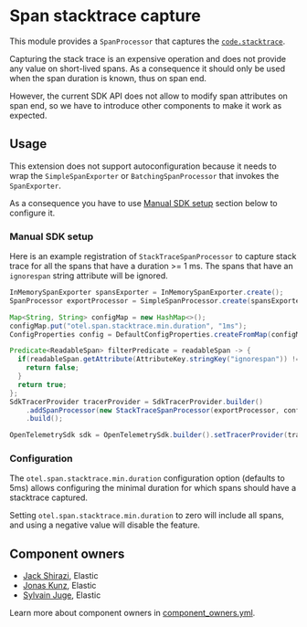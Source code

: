 
# Span stacktrace capture

This module provides a `SpanProcessor` that captures the [`code.stacktrace`](https://opentelemetry.io/docs/specs/semconv/attributes-registry/code/).

Capturing the stack trace is an expensive operation and does not provide any value on short-lived spans.
As a consequence it should only be used when the span duration is known, thus on span end.

However, the current SDK API does not allow to modify span attributes on span end, so we have to
introduce other components to make it work as expected.

## Usage

This extension does not support autoconfiguration because it needs to wrap the `SimpleSpanExporter`
or `BatchingSpanProcessor` that invokes the `SpanExporter`.

As a consequence you have to use [Manual SDK setup](#manual-sdk-setup)
section below to configure it.

### Manual SDK setup

Here is an example registration of `StackTraceSpanProcessor` to capture stack trace for all
the spans that have a duration >= 1 ms. The spans that have an `ignorespan` string attribute
will be ignored.

```java
InMemorySpanExporter spansExporter = InMemorySpanExporter.create();
SpanProcessor exportProcessor = SimpleSpanProcessor.create(spansExporter);

Map<String, String> configMap = new HashMap<>();
configMap.put("otel.span.stacktrace.min.duration", "1ms");
ConfigProperties config = DefaultConfigProperties.createFromMap(configMap);

Predicate<ReadableSpan> filterPredicate = readableSpan -> {
  if(readableSpan.getAttribute(AttributeKey.stringKey("ignorespan")) != null){
    return false;
  }
  return true;
};
SdkTracerProvider tracerProvider = SdkTracerProvider.builder()
    .addSpanProcessor(new StackTraceSpanProcessor(exportProcessor, config, filterPredicate))
    .build();

OpenTelemetrySdk sdk = OpenTelemetrySdk.builder().setTracerProvider(tracerProvider).build();
```

### Configuration

The `otel.span.stacktrace.min.duration` configuration option (defaults to 5ms) allows configuring
the minimal duration for which spans should have a stacktrace captured.

Setting `otel.span.stacktrace.min.duration` to zero will include all spans, and using a negative
value will disable the feature.

## Component owners

- [Jack Shirazi](https://github.com/jackshirazi), Elastic
- [Jonas Kunz](https://github.com/jonaskunz), Elastic
- [Sylvain Juge](https://github.com/sylvainjuge), Elastic

Learn more about component owners in [component_owners.yml](../.github/component_owners.yml).
